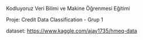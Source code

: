 Kodluyoruz Veri Bilimi ve Makine Öğrenmesi Eğitimi

Proje:
Credit Data Classification - Grup 1


dataset: https://www.kaggle.com/ajay1735/hmeq-data
